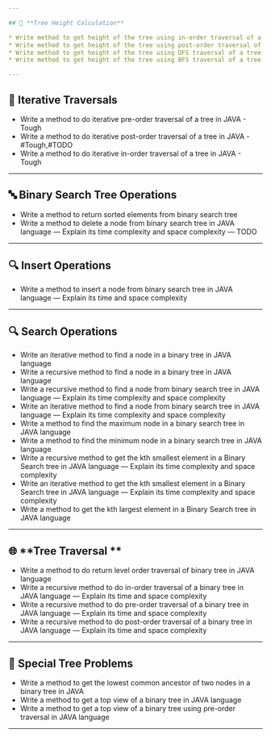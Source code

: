 ```yaml
---

## 🌳 **Tree Height Calculation**

* Write method to get height of the tree using in-order traversal of a tree in JAVA
* Write method to get height of the tree using post-order traversal of a tree in JAVA
* Write method to get height of the tree using DFS traversal of a tree in JAVA
* Write method to get height of the tree using BFS traversal of a tree in JAVA

---
```


## 🔁 **Iterative Traversals**

* Write a method to do iterative pre-order traversal of a tree in JAVA - Tough
* Write a method to do iterative post-order traversal of a tree in JAVA - #Tough,#TODO
* Write a method to do iterative in-order traversal of a tree in JAVA - Tough
---

## 🔤 **Binary Search Tree Operations**

* Write a method to return sorted elements from binary search tree
* Write a method to delete a node from binary search tree in JAVA language — Explain its time complexity and space complexity — TODO

---

## 🔍 **Insert Operations**
* Write a method to insert a node from binary search tree in JAVA language — Explain its time and space complexity

---

## 🔍 **Search Operations**

* Write an iterative method to find a node in a binary tree in JAVA language
* Write a recursive method to find a node in a binary tree in JAVA language
* Write a recursive method to find a node from binary search tree in JAVA language — Explain its time complexity and space complexity
* Write an iterative method to find a node from binary search tree in JAVA language — Explain its time complexity and space complexity
* Write a method to find the maximum node in a binary search tree in JAVA language
* Write a method to find the minimum node in a binary search tree in JAVA language
* Write a recursive method to get the kth smallest element in a Binary Search tree in JAVA language — Explain its time complexity and space complexity
* Write an iterative method to get the kth smallest element in a Binary Search tree in JAVA language — Explain its time complexity and space complexity
* Write a method to get the kth largest element in a Binary Search tree in JAVA language

---

## 🌐 **Tree Traversal **

* Write a method to do return level order traversal of binary tree in JAVA language
* Write a recursive method to do in-order traversal of a binary tree in JAVA language — Explain its time and space complexity
* Write a recursive method to do pre-order traversal of a binary tree in JAVA language — Explain its time and space complexity
* Write a recursive method to do post-order traversal of a binary tree in JAVA language — Explain its time and space complexity

---

## 🧩 **Special Tree Problems**

* Write a method to get the lowest common ancestor of two nodes in a binary tree in JAVA
* Write a method to get a top view of a binary tree in JAVA language
* Write a method to get a top view of a binary tree using pre-order traversal in JAVA language

---

